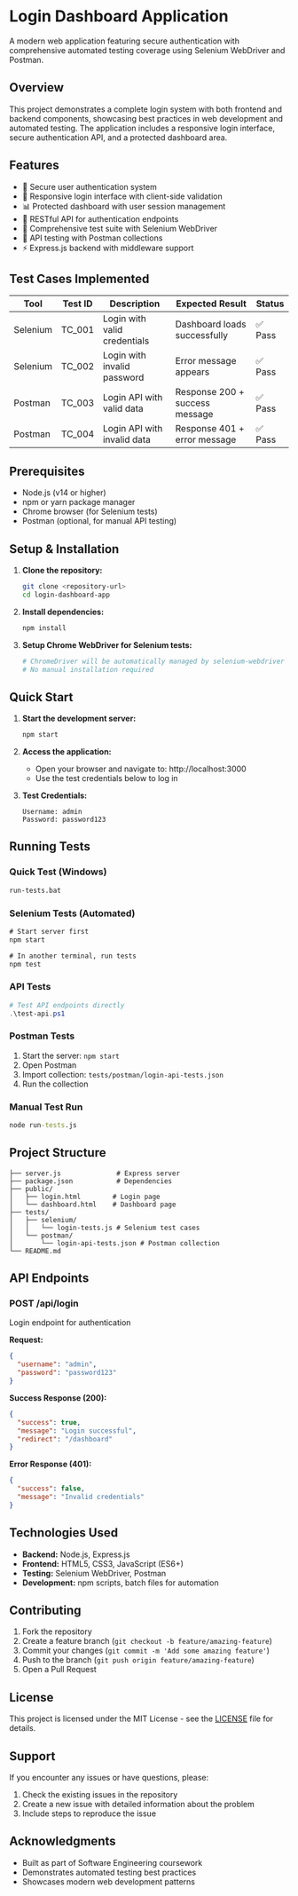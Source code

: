 # Login Dashboard Application

A modern web application featuring secure authentication with comprehensive automated testing coverage using Selenium WebDriver and Postman.

## Overview

This project demonstrates a complete login system with both frontend and backend components, showcasing best practices in web development and automated testing. The application includes a responsive login interface, secure authentication API, and a protected dashboard area.

## Features

- 🔐 Secure user authentication system
- 🎨 Responsive login interface with client-side validation
- 📊 Protected dashboard with user session management
- 🔄 RESTful API for authentication endpoints
- 🧪 Comprehensive test suite with Selenium WebDriver
- 📡 API testing with Postman collections
- ⚡ Express.js backend with middleware support

## Test Cases Implemented

| Tool | Test ID | Description | Expected Result | Status |
|------|---------|-------------|-----------------|--------|
| Selenium | TC_001 | Login with valid credentials | Dashboard loads successfully | ✅ Pass |
| Selenium | TC_002 | Login with invalid password | Error message appears | ✅ Pass |
| Postman | TC_003 | Login API with valid data | Response 200 + success message | ✅ Pass |
| Postman | TC_004 | Login API with invalid data | Response 401 + error message | ✅ Pass |

## Prerequisites

- Node.js (v14 or higher)
- npm or yarn package manager
- Chrome browser (for Selenium tests)
- Postman (optional, for manual API testing)

## Setup & Installation

1. **Clone the repository:**
   ```bash
   git clone <repository-url>
   cd login-dashboard-app
   ```

2. **Install dependencies:**
   ```bash
   npm install
   ```

3. **Setup Chrome WebDriver for Selenium tests:**
   ```bash
   # ChromeDriver will be automatically managed by selenium-webdriver
   # No manual installation required
   ```

## Quick Start

1. **Start the development server:**
   ```bash
   npm start
   ```

2. **Access the application:**
   - Open your browser and navigate to: http://localhost:3000
   - Use the test credentials below to log in

3. **Test Credentials:**
   ```
   Username: admin
   Password: password123
   ```

## Running Tests

### Quick Test (Windows)
```cmd
run-tests.bat
```

### Selenium Tests (Automated)
```cmd
# Start server first
npm start

# In another terminal, run tests
npm test
```

### API Tests
```powershell
# Test API endpoints directly
.\test-api.ps1
```

### Postman Tests
1. Start the server: `npm start`
2. Open Postman
3. Import collection: `tests/postman/login-api-tests.json`
4. Run the collection

### Manual Test Run
```cmd
node run-tests.js
```

## Project Structure
```
├── server.js              # Express server
├── package.json           # Dependencies
├── public/
│   ├── login.html        # Login page
│   └── dashboard.html    # Dashboard page
├── tests/
│   ├── selenium/
│   │   └── login-tests.js # Selenium test cases
│   └── postman/
│       └── login-api-tests.json # Postman collection
└── README.md
```

## API Endpoints

### POST /api/login
Login endpoint for authentication

**Request:**
```json
{
  "username": "admin",
  "password": "password123"
}
```

**Success Response (200):**
```json
{
  "success": true,
  "message": "Login successful",
  "redirect": "/dashboard"
}
```

**Error Response (401):**
```json
{
  "success": false,
  "message": "Invalid credentials"
}
```

## Technologies Used

- **Backend:** Node.js, Express.js
- **Frontend:** HTML5, CSS3, JavaScript (ES6+)
- **Testing:** Selenium WebDriver, Postman
- **Development:** npm scripts, batch files for automation

## Contributing

1. Fork the repository
2. Create a feature branch (`git checkout -b feature/amazing-feature`)
3. Commit your changes (`git commit -m 'Add some amazing feature'`)
4. Push to the branch (`git push origin feature/amazing-feature`)
5. Open a Pull Request

## License

This project is licensed under the MIT License - see the [LICENSE](LICENSE) file for details.

## Support

If you encounter any issues or have questions, please:
1. Check the existing issues in the repository
2. Create a new issue with detailed information about the problem
3. Include steps to reproduce the issue

## Acknowledgments

- Built as part of Software Engineering coursework
- Demonstrates automated testing best practices
- Showcases modern web development patterns